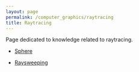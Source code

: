 ```yaml
---
layout: page
permalink: /computer_graphics/raytracing
title: Raytracing
---
```


Page dedicated to knowledge related to raytracing.

- [Sphere](/wiki/computer_graphics/raytracing/sphere)

- [Raysweeping](/wiki/computer_graphics/raytracing/raysweeping)



